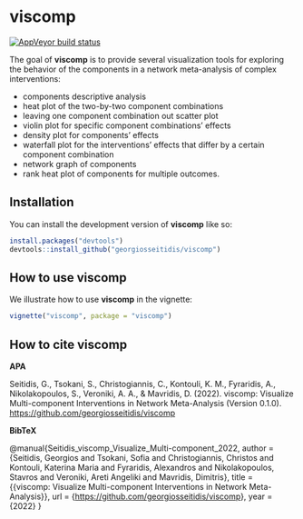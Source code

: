
<!-- README.md is generated from README.Rmd. Please edit that file -->

# viscomp

<!-- badges: start -->

[![AppVeyor build
status](https://ci.appveyor.com/api/projects/status/github/georgiosseitidis/viscomp?branch=main&svg=true)](https://ci.appveyor.com/project/georgiosseitidis/viscomp)
<!-- badges: end -->

The goal of **viscomp** is to provide several visualization tools for
exploring the behavior of the components in a network meta-analysis of
complex interventions:

-   components descriptive analysis
-   heat plot of the two-by-two component combinations
-   leaving one component combination out scatter plot
-   violin plot for specific component combinations’ effects
-   density plot for components’ effects  
-   waterfall plot for the interventions’ effects that differ by a
    certain component combination
-   network graph of components
-   rank heat plot of components for multiple outcomes.

## Installation

You can install the development version of **viscomp** like so:

``` r
install.packages("devtools")
devtools::install_github("georgiosseitidis/viscomp")
```

## How to use viscomp

We illustrate how to use **viscomp** in the vignette:

``` r
vignette("viscomp", package = "viscomp")
```

## How to cite viscomp

**APA**

Seitidis, G., Tsokani, S., Christogiannis, C., Kontouli, K. M.,
Fyraridis, A., Nikolakopoulos, S., Veroniki, A. A., & Mavridis, D.
(2022). viscomp: Visualize Multi-component Interventions in Network
Meta-Analysis (Version 0.1.0).
<https://github.com/georgiosseitidis/viscomp>

**BibTeX**

@manual{Seitidis_viscomp_Visualize_Multi-component_2022, author =
{Seitidis, Georgios and Tsokani, Sofia and Christogiannis, Christos and
Kontouli, Katerina Maria and Fyraridis, Alexandros and Nikolakopoulos,
Stavros and Veroniki, Areti Angeliki and Mavridis, Dimitris}, title =
{{viscomp: Visualize Multi-component Interventions in Network
Meta-Analysis}}, url = {<https://github.com/georgiosseitidis/viscomp>},
year = {2022} }
